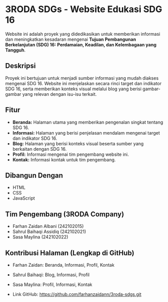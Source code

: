 # 3RODA SDGs - Website Edukasi SDG 16

Website ini adalah proyek yang didedikasikan untuk memberikan informasi dan meningkatkan kesadaran mengenai **Tujuan Pembangunan Berkelanjutan (SDG) 16: Perdamaian, Keadilan, dan Kelembagaan yang Tangguh**.

## Deskripsi

Proyek ini bertujuan untuk menjadi sumber informasi yang mudah diakses mengenai SDG 16. Website ini menjelaskan secara rinci target dan indikator SDG 16, serta memberikan konteks visual melalui blog yang berisi gambar-gambar yang relevan dengan isu-isu terkait.

## Fitur

*   **Beranda:** Halaman utama yang memberikan pengenalan singkat tentang SDG 16.
*   **Informasi:** Halaman yang berisi penjelasan mendalam mengenai target dan indikator SDG 16.
*   **Blog:** Halaman yang berisi konteks visual beserta sumber yang berkaitan dengan SDG 16.
*   **Profil:** Informasi mengenai tim pengembang website ini.
*   **Kontak:** Informasi kontak untuk tim pengembang.

## Dibangun Dengan

*   HTML
*   CSS
*   JavaScript

## Tim Pengembang (3RODA Company)

*   Farhan Zaidan Albani (242102015)
*   Sahrul Baihaqi Assidiq (242102021)
*   Sasa Maylina (242102022)

## Kontribusi Halaman (Lengkap di GitHub)

*   Farhan Zaidan: Beranda, Informasi, Profil, Kontak
*   Sahrul Baihaqi: Blog, Informasi, Profil
*   Sasa Maylina: Profil, Informasi, Kontak


*   Link GitHub: https://github.com/farhanzaidann/3roda-sdgs.git
